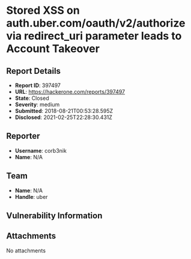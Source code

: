 # Stored XSS on auth.uber.com/oauth/v2/authorize via redirect_uri parameter leads to Account Takeover

## Report Details
- **Report ID**: 397497
- **URL**: https://hackerone.com/reports/397497
- **State**: Closed
- **Severity**: medium
- **Submitted**: 2018-08-21T00:53:28.595Z
- **Disclosed**: 2021-02-25T22:28:30.431Z

## Reporter
- **Username**: corb3nik
- **Name**: N/A

## Team
- **Name**: N/A
- **Handle**: uber

## Vulnerability Information


## Attachments
No attachments

